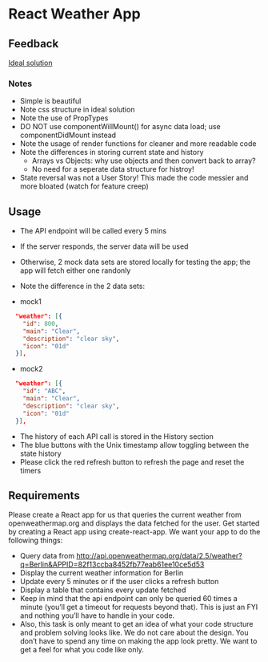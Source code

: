 # React Weather App

## Feedback

[Ideal solution](https://drive.google.com/open?id=1R7oMX79Gy2YnVKwslYMPAS2eRXRLkEOU)

### Notes

- Simple is beautiful
- Note css structure in ideal solution
- Note the use of PropTypes
- DO NOT use componentWillMount() for async data load; use componentDidMount instead
- Note the usage of render functions for cleaner and more readable code
- Note the differences in storing current state and history
  - Arrays vs Objects: why use objects and then convert back to array?
  - No need for a seperate data structure for histroy!
- State reversal was not a User Story! This made the code messier and more bloated (watch for feature creep)


## Usage

- The API endpoint will be called every 5 mins
- If the server responds, the server data will be used
- Otherwise, 2 mock data sets are stored locally for testing the app; the app will fetch either one randonly
- Note the difference in the 2 data sets:

- mock1
```json
  "weather": [{
    "id": 800,
    "main": "Clear",
    "description": "clear sky",
    "icon": "01d"
  }],
```

- mock2

```json
  "weather": [{
    "id": "ABC",
    "main": "Clear",
    "description": "clear sky",
    "icon": "01d"
  }],
```

- The history of each API call is stored in the History section
- The blue buttons with the Unix timestamp allow toggling between the state history
- Please click the red refresh button to refresh the page and reset the timers


## Requirements

Please create a React app for us that queries the current weather from openweathermap.org and displays the data fetched for the user.
Get started by creating a React app using create-react-app.
We want your app to do the following things:

- Query data from <http://api.openweathermap.org/data/2.5/weather?q=Berlin&APPID=82f13ccba8452fb77eab61ee10ce5d53>
- Display the current weather information for Berlin
- Update every 5 minutes or if the user clicks a refresh button
- Display a table that contains every update fetched
- Keep in mind that the api endpoint can only be queried 60 times a minute (you’ll get a timeout for requests beyond that). This is just an FYI and nothing you’ll have to handle in your code.
- Also, this task is only meant to get an idea of what your code structure and problem solving looks like. We do not care about the design. You don’t have to spend any time on making the app look pretty. We want to get a feel for what you code like only.